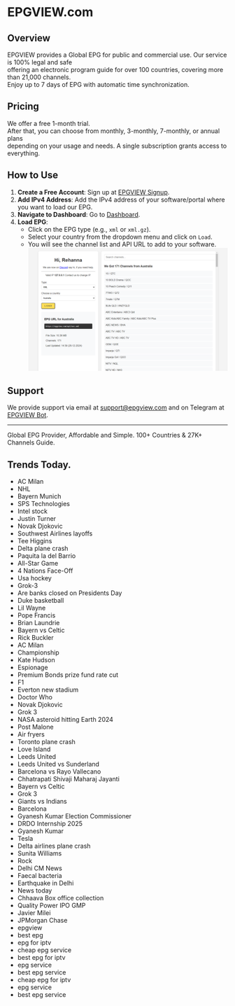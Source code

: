 # EPGVIEW.com



## Overview
EPGVIEW provides a Global EPG for public and commercial use. Our service is 100% legal and safe\
offering an electronic program guide for over 100 countries, covering more than 21,000 channels.\
Enjoy up to 7 days of EPG with automatic time synchronization.

## Pricing
We offer a free 1-month trial. \
After that, you can choose from monthly, 3-monthly, 7-monthly, or annual plans \
depending on your usage and needs. A single subscription grants access to everything.

## How to Use
1. **Create a Free Account**: Sign up at [EPGVIEW Signup](https://epgview.com/signup.php).
2. **Add IPv4 Address**: Add the IPv4 address of your software/portal where you want to load our EPG.
3. **Navigate to Dashboard**: Go to [Dashboard](https://epgview.com/dashboard.php).
4. **Load EPG**:
   - Click on the EPG type (e.g., `xml` or `xml.gz`).
   - Select your country from the dropdown menu and click on `Load`.
   - You will see the channel list and API URL to add to your software.
![EPGVIEW](img/dashboard.png)
## Support
We provide support via email at [support@epgview.com](mailto:support@epgview.com) and on Telegram at [EPGVIEW Bot](https://t.me/epgview_bot).

---

Global EPG Provider, Affordable and Simple. 100+ Countries & 27K+ Channels Guide.

## Trends Today.

- AC Milan
- NHL
- Bayern Munich
- SPS Technologies
- Intel stock
- Justin Turner
- Novak Djokovic
- Southwest Airlines layoffs
- Tee Higgins
- Delta plane crash
- Paquita la del Barrio
- All-Star Game
- 4 Nations Face-Off
- Usa hockey
- Grok-3
- Are banks closed on Presidents Day
- Duke basketball
- Lil Wayne
- Pope Francis
- Brian Laundrie
- Bayern vs Celtic
- Rick Buckler
- AC Milan
- Championship
- Kate Hudson
- Espionage
- Premium Bonds prize fund rate cut
- F1
- Everton new stadium
- Doctor Who
- Novak Djokovic
- Grok 3
- NASA asteroid hitting Earth 2024
- Post Malone
- Air fryers
- Toronto plane crash
- Love Island
- Leeds United
- Leeds United vs Sunderland
- Barcelona vs Rayo Vallecano
- Chhatrapati Shivaji Maharaj Jayanti
- Bayern vs Celtic
- Grok 3
- Giants vs Indians
- Barcelona
- Gyanesh Kumar Election Commissioner
- DRDO Internship 2025
- Gyanesh Kumar
- Tesla
- Delta airlines plane crash
- Sunita Williams
- Rock
- Delhi CM News
- Faecal bacteria
- Earthquake in Delhi
- News today
- Chhaava Box office collection
- Quality Power IPO GMP
- Javier Milei
- JPMorgan Chase
- epgview
- best epg
- epg for iptv
- cheap epg service
- best epg for iptv
- epg service
- best epg service
- cheap epg for iptv
- epg service
- best epg service
